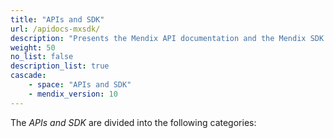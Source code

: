 ```yaml
---
title: "APIs and SDK"
url: /apidocs-mxsdk/
description: "Presents the Mendix API documentation and the Mendix SDK documentation."
weight: 50
no_list: false
description_list: true
cascade:
    - space: "APIs and SDK"
    - mendix_version: 10
---
```


The *APIs and SDK* are divided into the following categories:
